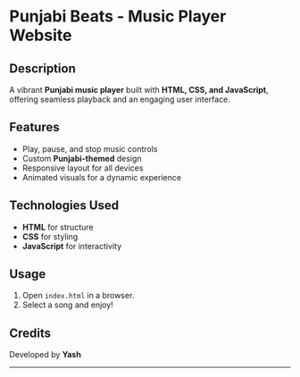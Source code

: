 # Punjabi Beats - Music Player Website

## Description
A vibrant **Punjabi music player** built with **HTML, CSS, and JavaScript**, offering seamless playback and an engaging user interface.

## Features
- Play, pause, and stop music controls
- Custom **Punjabi-themed** design
- Responsive layout for all devices
- Animated visuals for a dynamic experience

## Technologies Used
- **HTML** for structure  
- **CSS** for styling  
- **JavaScript** for interactivity  

## Usage
1. Open `index.html` in a browser.  
2. Select a song and enjoy!  

## Credits  
Developed by **Yash**  

---

  
